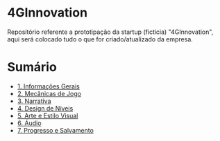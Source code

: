 # 4GInnovation
Repositório referente a prototipação da startup (fictícia) "4GInnovation", aqui será colocado tudo o que for criado/atualizado da empresa.

<h1>Sumário</h1>

- [1. Informações Gerais](https://github.com/giovannasantt/4GInnovation/wiki/1.-Informa%C3%A7%C3%B5es-Gerais)
- [2. Mecânicas de Jogo](https://github.com/giovannasantt/4GInnovation/wiki/2.-Mec%C3%A2nicas-de-Jogo)
- [3. Narrativa](https://github.com/giovannasantt/4GInnovation/wiki/3.-Narrativa)
- [4. Design de Níveis](https://github.com/giovannasantt/4GInnovation/wiki/4.-Design-de-N%C3%ADveis)
- [5. Arte e Estilo Visual](https://github.com/giovannasantt/4GInnovation/wiki/5.-Arte-e-Estilo-Visual)
- [6. Áudio](https://github.com/giovannasantt/4GInnovation/wiki/6.-%C3%81udio)
- [7. Progresso e Salvamento](https://github.com/giovannasantt/4GInnovation/wiki/7.-Progresso-e-Salvamento)
